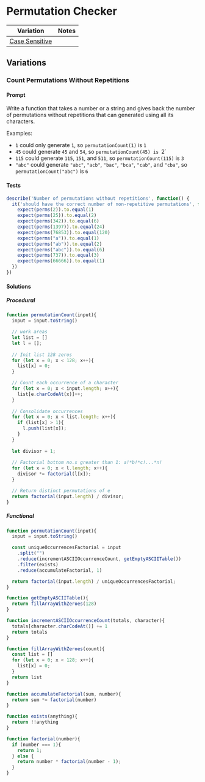# Permutation Checker

| Variation | Notes |
| --- | --- |
| [Case Sensitive](#case-sensitive) | |

## Variations

### Count Permutations Without Repetitions

#### Prompt

Write a function that takes a number or a string and gives back the number of permutations without repetitions that can generated using all its characters.

Examples:

* `1` could only generate `1`, so `permutationCount(1)` is `1`
* `45` could generate `45` and `54`, so `permutationCount(45) is `2`
* `115` could generate `115`, `151`, and `511`, so `permutationCount(115)` is `3`
* `"abc"` could generate `"abc"`, `"acb"`, `"bac"`, `"bca"`, `"cab"`, and `"cba"`, so `permutationCount("abc")` is `6`

#### Tests

```js
describe('Number of permutations without repetitions', function() {
  it('should have the correct number of non-repetitive permutations', function() {
    expect(perms(2)).to.equal(1)
    expect(perms(25)).to.equal(2)
    expect(perms(342)).to.equal(6)
    expect(perms(1397)).to.equal(24)
    expect(perms(76853)).to.equal(120)
    expect(perms("a")).to.equal(1)
    expect(perms("ab")).to.equal(2)
    expect(perms("abc")).to.equal(6)
    expect(perms(737)).to.equal(3)
    expect(perms(66666)).to.equal(1)
  })
})
```

#### Solutions

##### Procedural

```js
function permutationCount(input){
  input = input.toString()

  // work areas
  let list = []
  let l = [];
  
  // Init list 128 zeros
  for (let x = 0; x < 128; x++){
    list[x] = 0;
  }

  // Count each occurrence of a character
  for (let x = 0; x < input.length; x++){
    list[e.charCodeAt(x)]++;
  }
  
  // Consolidate occurrences
  for (let x = 0; x < list.length; x++){
    if (list[x] > 1){
      l.push(list[x]);
    }
  }
  
  let divisor = 1;
  
  // Factorial bottom no.s greater than 1: a!*b!*c!...*n!
  for (let x = 0; x < l.length; x++){
    divisor *= factorial(l[x]);
  }

  // Return distinct permutations of e
  return factorial(input.length) / divisor;
}
```

##### Functional

```js
function permutationCount(input){
  input = input.toString()

  const uniqueOccurrencesFactorial = input
    .split("")
    .reduce(incrementASCIIOccurrenceCount, getEmptyASCIITable())
    .filter(exists)
    .reduce(accumulateFactorial, 1)

  return factorial(input.length) / uniqueOccurrencesFactorial;
}

function getEmptyASCIITable(){
  return fillArrayWithZeroes(128)
}

function incrementASCIIOccurrenceCount(totals, character){
  totals[character.charCodeAt()] += 1
  return totals
}

function fillArrayWithZeroes(count){
  const list = []
  for (let x = 0; x < 128; x++){
    list[x] = 0;
  }
  return list
}

function accumulateFactorial(sum, number){
  return sum *= factorial(number)
}

function exists(anything){
  return !!anything
}

function factorial(number){
  if (number === 1){
    return 1;
  } else {
    return number * factorial(number - 1);
  }
}
```
